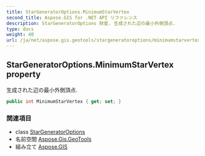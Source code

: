 ```yaml
---
title: StarGeneratorOptions.MinimumStarVertex
second_title: Aspose.GIS for .NET API リファレンス
description: StarGeneratorOptions 財産. 生成された辺の最小外側頂点.
type: docs
weight: 40
url: /ja/net/aspose.gis.geotools/stargeneratoroptions/minimumstarvertex/
---
```

## StarGeneratorOptions.MinimumStarVertex property

生成された辺の最小外側頂点.

```csharp
public int MinimumStarVertex { get; set; }
```

### 関連項目

* class [StarGeneratorOptions](../)
* 名前空間 [Aspose.Gis.GeoTools](../../stargeneratoroptions/)
* 組み立て [Aspose.GIS](../../../)


